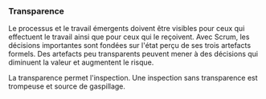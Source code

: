 ### Transparence

Le processus et le travail émergents doivent être visibles pour ceux qui effectuent le travail ainsi que pour ceux qui le reçoivent. Avec Scrum, les décisions importantes sont fondées sur l'état perçu de ses trois artefacts formels. Des artefacts peu transparents peuvent mener à des décisions qui diminuent la valeur et augmentent le risque.

La transparence permet l'inspection. Une inspection sans transparence est trompeuse et source de gaspillage.